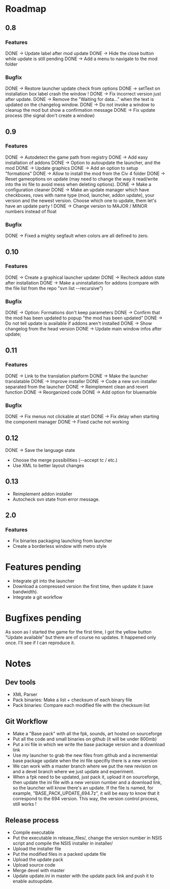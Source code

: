 # Roadmap
## 0.8
### Features

DONE -> Update label after mod update
DONE -> Hide the close button while update is still pending
DONE -> Add a menu to navigate to the mod folder

### Bugfix

DONE -> Restore launcher update check from options
DONE -> setText on installation box label crash the window !
DONE -> Fix incorrect version just after update.
DONE -> Remove the "Waiting for data..." when the text is updated on the changelog window.
DONE -> Do not invoke a window to cleanup the mod but show a confirmation message
DONE -> Fix update process (the signal don't create a window)

## 0.9
### Features

DONE -> Autodetect the game path from registry
DONE -> Add easy installation of addons
DONE -> Option to autoupdate the launcher, and the mod
DONE -> Update graphics
DONE -> Add an option to setup "formations"
DONE -> Allow to install the mod from the Civ 4 folder
DONE -> Reset gameoptions on update (may need to change the way it read/write into the ini file to avoid mess when deleting options).
DONE -> Make a configuration cleaner
DONE -> Make an update manager which have checkboxes, rows with name type (mod, launcher, addon update), your version and the newest version. Choose which one to update, them let's have an update party !
DONE -> Change version to MAJOR / MINOR numbers instead of float

### Bugfix
DONE -> Fixed a mighty segfault when colors are all defined to zero.

## 0.10
### Features
DONE -> Create a graphical launcher updater
DONE -> Recheck addon state after installation
DONE -> Make a uninstallation for addons (compare with the file list from the repo "svn list --recursive")


### Bugfix
DONE -> Option: Formations don't keep parameters
DONE -> Confirm that the mod has been updated to popup "the mod has been updated"
DONE -> Do not tell update is available if addons aren't installed
DONE -> Show changelog from the head version
DONE -> Update main window infos after update;

## 0.11
### Features
DONE -> Link to the translation platform
DONE -> Make the launcher translatable
DONE -> Improve installer
DONE -> Code a new svn installer separated from the launcher
DONE -> Reimplement clean and revert function
DONE -> Reorganized code
DONE -> Add option for bluemarble

### Bugfix
DONE -> Fix menus not clickable at start
DONE -> Fix delay when starting the component manager
DONE -> Fixed cache not working

## 0.12
DONE -> Save the language state
- Choose the merge possibilities (--accept tc / etc.)
- Use XML to better layout changes

## 0.13
- Reimplement addon installer
- Autocheck svn state from error message.

## 2.0
### Features

- Fix binaries packaging launching from launcher
- Create a borderless window with metro style

# Features pending

- Integrate git into the launcher
- Download a compressed version the first time, then update it (save bandwidth).
- Integrate a git workflow

# Bugfixes pending
As soon as I started the game for the first time, I got the yellow button "Update available" but there are of course no updates. It happened only once. I'll see if I can reproduce it.

# Notes
## Dev tools
- XML Parser
- Pack binaries: Make a list + checksum of each binary file
- Pack binaries: Compare each modified file with the checksum list

## Git Workflow
- Make a "Base pack" with all the fpk, sounds, art hosted on sourceforge
- Put all the code and small binaries on github (it will be under 800mb)
- Put a ini file in which we write the base package version and a download link
- Use my launcher to grab the new files from github and a incremential base package update when the ini file specifiy there is a new version
- We can work with a master branch where we put the new revision on and a devel branch where we just update and experiment.
- When a fpk need to be updated, just pack it, upload it on sourceforge, then update the ini file with a new version number and a download link, so the launcher will know there's an update. If the file is named, for example, "BASE_PACK_UPDATE_694.7z", it will be easy to know that it correspond to the 694 version. This way, the version control process, still works !

## Release process
- Compile executable
- Put the executable in release_files/, change the version number in NSIS script and compile the NSIS installer in installer/
- Upload the installer file
- Put the modified files in a packed update file
- Upload the update pack
- Upload source code
- Merge devel with master
- Update update.ini in master with the update pack link and push it to enable autoupdate.

